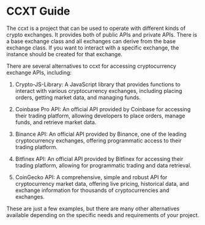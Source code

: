 # CCXT Guide

The ccxt is a project that can be used to operate with different kinds of crypto exchanges. It provides both of public APIs and private APIs. There is a base exchange class and all exchanges can derive from the base exchange class. If you want to interact with a specific exchange, the instance should be created for that exchange.


There are several alternatives to ccxt for accessing cryptocurrency exchange APIs, including:

1. Crypto-JS-Library: A JavaScript library that provides functions to interact with various cryptocurrency exchanges, including placing orders, getting market data, and managing funds.

2. Coinbase Pro API: An official API provided by Coinbase for accessing their trading platform, allowing developers to place orders, manage funds, and retrieve market data.

3. Binance API: An official API provided by Binance, one of the leading cryptocurrency exchanges, offering programmatic access to their trading platform.

4. Bitfinex API: An official API provided by Bitfinex for accessing their trading platform, allowing for programmatic trading and data retrieval.

5. CoinGecko API: A comprehensive, simple and robust API for cryptocurrency market data, offering live pricing, historical data, and exchange information for thousands of cryptocurrencies and exchanges.

These are just a few examples, but there are many other alternatives available depending on the specific needs and requirements of your project.
